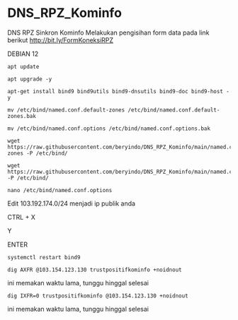 # DNS_RPZ_Kominfo
DNS RPZ Sinkron Kominfo
Melakukan pengisihan form data pada link berikut
http://bit.ly/FormKoneksiRPZ

DEBIAN 12

```
apt update
```
```
apt upgrade -y
```
```
apt-get install bind9 bind9utils bind9-dnsutils bind9-doc bind9-host -y
```
```
mv /etc/bind/named.conf.default-zones /etc/bind/named.conf.default-zones.bak
```
```
mv /etc/bind/named.conf.options /etc/bind/named.conf.options.bak
```
```
wget https://raw.githubusercontent.com/beryindo/DNS_RPZ_Kominfo/main/named.conf.default-zones -P /etc/bind/
```
```
wget https://raw.githubusercontent.com/beryindo/DNS_RPZ_Kominfo/main/named.conf.options -P /etc/bind/
```
```
nano /etc/bind/named.conf.options
```

Edit 103.192.174.0/24 menjadi ip publik anda

CTRL + X

Y

ENTER

```
systemctl restart bind9
```
```
dig AXFR @103.154.123.130 trustpositifkominfo +noidnout
```
ini memakan waktu lama, tunggu hinggal selesai
```
dig IXFR=0 trustpositifkominfo @103.154.123.130 +noidnout
```
ini memakan waktu lama, tunggu hinggal selesai

